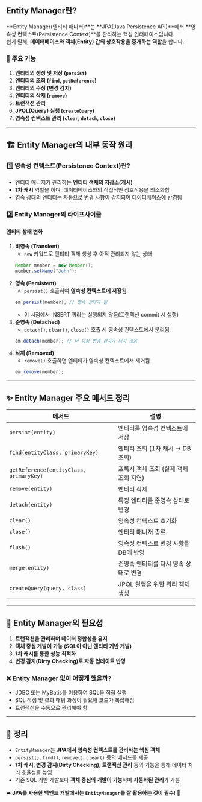 ## Entity Manager란?
**Entity Manager(엔티티 매니저)**는 **JPA(Java Persistence API)**에서 **영속성 컨텍스트(Persistence Context)**를 관리하는 핵심 인터페이스입니다.  
쉽게 말해, **데이터베이스와 객체(Entity) 간의 상호작용을 중개하는 역할**을 합니다.

### 📌 주요 기능
1. **엔티티의 생성 및 저장 (`persist`)**
2. **엔티티의 조회 (`find`, `getReference`)**
3. **엔티티의 수정 (변경 감지)**
4. **엔티티의 삭제 (`remove`)**
5. **트랜잭션 관리**
6. **JPQL(Query) 실행 (`createQuery`)**
7. **영속성 컨텍스트 관리 (`clear`, `detach`, `close`)**

---

## 🏗 Entity Manager의 내부 동작 원리
### 1️⃣ 영속성 컨텍스트(Persistence Context)란?
- 엔티티 매니저가 관리하는 **엔티티 객체의 저장소(캐시)**
- **1차 캐시** 역할을 하며, 데이터베이스와의 직접적인 상호작용을 최소화함
- 영속 상태의 엔티티는 자동으로 변경 사항이 감지되어 데이터베이스에 반영됨

### 2️⃣ Entity Manager의 라이프사이클
#### 엔티티 상태 변화
1. **비영속 (Transient)**
    - `new` 키워드로 엔티티 객체 생성 후 아직 관리되지 않는 상태
   ```java
   Member member = new Member();
   member.setName("John");
   ```
2. **영속 (Persistent)**
    - `persist()` 호출하여 **영속성 컨텍스트에 저장**됨
   ```java
   em.persist(member); // 영속 상태가 됨
   ```
    - 이 시점에서 INSERT 쿼리는 실행되지 않음(트랜잭션 commit 시 실행)
3. **준영속 (Detached)**
    - `detach()`, `clear()`, `close()` 호출 시 영속성 컨텍스트에서 분리됨
   ```java
   em.detach(member); // 더 이상 변경 감지가 되지 않음
   ```
4. **삭제 (Removed)**
    - `remove()` 호출하면 엔티티가 영속성 컨텍스트에서 제거됨
   ```java
   em.remove(member);
   ```

---

## ✨ Entity Manager 주요 메서드 정리
| 메서드 | 설명 |
|--------|-----|
| `persist(entity)` | 엔티티를 영속성 컨텍스트에 저장 |
| `find(entityClass, primaryKey)` | 엔티티 조회 (1차 캐시 → DB 조회) |
| `getReference(entityClass, primaryKey)` | 프록시 객체 조회 (실제 객체 조회 지연) |
| `remove(entity)` | 엔티티 삭제 |
| `detach(entity)` | 특정 엔티티를 준영속 상태로 변경 |
| `clear()` | 영속성 컨텍스트 초기화 |
| `close()` | 엔티티 매니저 종료 |
| `flush()` | 영속성 컨텍스트 변경 사항을 DB에 반영 |
| `merge(entity)` | 준영속 엔티티를 다시 영속 상태로 변경 |
| `createQuery(query, class)` | JPQL 실행을 위한 쿼리 객체 생성 |

---

## 🚀 Entity Manager의 필요성
1. **트랜잭션을 관리하며 데이터 정합성을 유지**
2. **객체 중심 개발이 가능 (SQL이 아닌 엔티티 기반 개발)**
3. **1차 캐시를 통한 성능 최적화**
4. **변경 감지(Dirty Checking)로 자동 업데이트 반영**

### ❌ Entity Manager 없이 어떻게 했을까?
- JDBC 또는 MyBatis를 이용하여 SQL을 직접 실행
- SQL 작성 및 결과 매핑 과정이 필요해 코드가 복잡해짐
- 트랜잭션을 수동으로 관리해야 함

---

## 🎯 정리
- `EntityManager`는 **JPA에서 영속성 컨텍스트를 관리하는 핵심 객체**
- `persist()`, `find()`, `remove()`, `clear()` 등의 메서드를 제공
- **1차 캐시, 변경 감지(Dirty Checking), 트랜잭션 관리** 등의 기능을 통해 데이터 처리 효율성을 높임
- 기존 SQL 기반 개발보다 **객체 중심의 개발이 가능**하며 **자동화된 관리**가 가능

➡ **JPA를 사용한 백엔드 개발에서는 `EntityManager`를 잘 활용하는 것이 필수!** 🚀